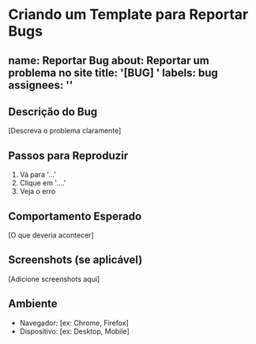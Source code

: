 # Criando um Template para Reportar Bugs
name: Reportar Bug
about: Reportar um problema no site
title: '[BUG] '
labels: bug
assignees: ''
---

## Descrição do Bug
[Descreva o problema claramente]

## Passos para Reproduzir
1. Vá para '...'
2. Clique em '....'
3. Veja o erro

## Comportamento Esperado
[O que deveria acontecer]

## Screenshots (se aplicável)
[Adicione screenshots aqui]

## Ambiente
- Navegador: [ex: Chrome, Firefox]
- Dispositivo: [ex: Desktop, Mobile]
